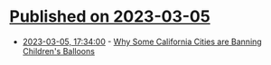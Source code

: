 # [Published on 2023-03-05](index.md)

* [2023-03-05, 17:34:00](https://news.slashdot.org/story/23/03/04/1629206/why-some-california-cities-are-banning-childrens-balloons?utm_source=rss1.0mainlinkanon&utm_medium=feed) - [Why Some California Cities are Banning Children's Balloons](https://news.slashdot.org/story/23/03/04/1629206/why-some-california-cities-are-banning-childrens-balloons?utm_source=rss1.0mainlinkanon&utm_medium=feed)
